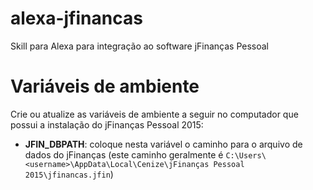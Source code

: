 # alexa-jfinancas
Skill para Alexa para integração ao software jFinanças Pessoal

# Variáveis de ambiente

Crie ou atualize as variáveis de ambiente a seguir no computador que possui a instalação do jFinanças Pessoal 2015:

* **JFIN_DBPATH**: coloque nesta variável o caminho para o arquivo de dados do jFinanças (este caminho geralmente é `C:\Users\<username>\AppData\Local\Cenize\jFinanças Pessoal 2015\jfinancas.jfin`) 